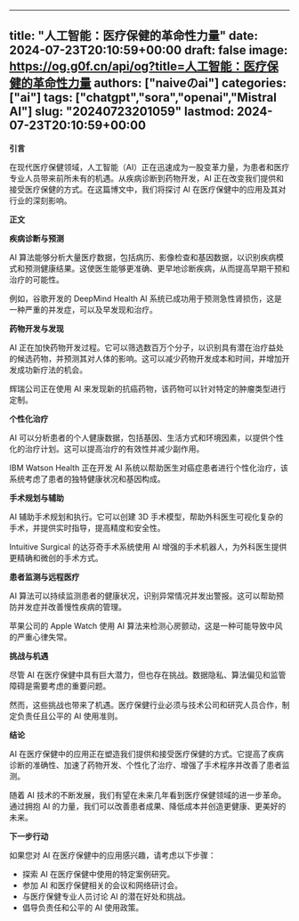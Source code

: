 
---
title: "人工智能：医疗保健的革命性力量"
date: 2024-07-23T20:10:59+00:00
draft: false
image: https://og.g0f.cn/api/og?title=人工智能：医疗保健的革命性力量
authors: ["naiveのai"]
categories: ["ai"]
tags: ["chatgpt","sora","openai","Mistral AI"]
slug: "20240723201059"
lastmod: 2024-07-23T20:10:59+00:00
---
**引言**

在现代医疗保健领域，人工智能（AI）正在迅速成为一股变革力量，为患者和医疗专业人员带来前所未有的机遇。从疾病诊断到药物开发，AI 正在改变我们提供和接受医疗保健的方式。在这篇博文中，我们将探讨 AI 在医疗保健中的应用及其对行业的深刻影响。

**正文**

**疾病诊断与预测**

AI 算法能够分析大量医疗数据，包括病历、影像检查和基因数据，以识别疾病模式和预测健康结果。这使医生能够更准确、更早地诊断疾病，从而提高早期干预和治疗的可能性。

例如，谷歌开发的 DeepMind Health AI 系统已成功用于预测急性肾损伤，这是一种严重的并发症，可以及早发现和治疗。

**药物开发与发现**

AI 正在加快药物开发过程。它可以筛选数百万个分子，以识别具有潜在治疗益处的候选药物，并预测其对人体的影响。这可以减少药物开发成本和时间，并增加开发成功新疗法的机会。

辉瑞公司正在使用 AI 来发现新的抗癌药物，该药物可以针对特定的肿瘤类型进行定制。

**个性化治疗**

AI 可以分析患者的个人健康数据，包括基因、生活方式和环境因素，以提供个性化的治疗计划。这可以提高治疗的有效性并减少副作用。

IBM Watson Health 正在开发 AI 系统以帮助医生对癌症患者进行个性化治疗，该系统考虑了患者的独特健康状况和基因构成。

**手术规划与辅助**

AI 辅助手术规划和执行。它可以创建 3D 手术模型，帮助外科医生可视化复杂的手术，并提供实时指导，提高精度和安全性。

Intuitive Surgical 的达芬奇手术系统使用 AI 增强的手术机器人，为外科医生提供更精确和微创的手术方式。

**患者监测与远程医疗**

AI 算法可以持续监测患者的健康状况，识别异常情况并发出警报。这可以帮助预防并发症并改善慢性疾病的管理。

苹果公司的 Apple Watch 使用 AI 算法来检测心房颤动，这是一种可能导致中风的严重心律失常。

**挑战与机遇**

尽管 AI 在医疗保健中具有巨大潜力，但也存在挑战。数据隐私、算法偏见和监管障碍是需要考虑的重要问题。

然而，这些挑战也带来了机遇。医疗保健行业必须与技术公司和研究人员合作，制定负责任且公平的 AI 使用准则。

**结论**

AI 在医疗保健中的应用正在塑造我们提供和接受医疗保健的方式。它提高了疾病诊断的准确性、加速了药物开发、个性化了治疗、增强了手术程序并改善了患者监测。

随着 AI 技术的不断发展，我们有望在未来几年看到医疗保健领域的进一步革命。通过拥抱 AI 的力量，我们可以改善患者成果、降低成本并创造更健康、更美好的未来。

**下一步行动**

如果您对 AI 在医疗保健中的应用感兴趣，请考虑以下步骤：

* 探索 AI 在医疗保健中使用的特定案例研究。
* 参加 AI 和医疗保健相关的会议和网络研讨会。
* 与医疗保健专业人员讨论 AI 的潜在好处和挑战。
* 倡导负责任和公平的 AI 使用政策。